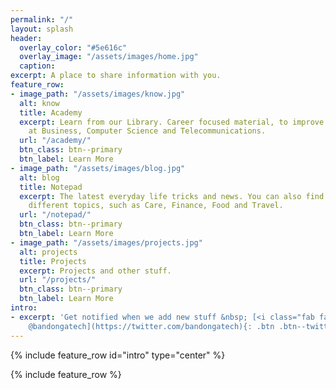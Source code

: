 ```yaml
---
permalink: "/"
layout: splash
header:
  overlay_color: "#5e616c"
  overlay_image: "/assets/images/home.jpg"
  caption:
excerpt: A place to share information with you.
feature_row:
- image_path: "/assets/images/know.jpg"
  alt: know
  title: Academy
  excerpt: Learn from our Library. Career focused material, to improve your skills
    at Business, Computer Science and Telecommunications.
  url: "/academy/"
  btn_class: btn--primary
  btn_label: Learn More
- image_path: "/assets/images/blog.jpg"
  alt: blog
  title: Notepad
  excerpt: The latest everyday life tricks and news. You can also find guides about
    different topics, such as Care, Finance, Food and Travel.
  url: "/notepad/"
  btn_class: btn--primary
  btn_label: Learn More
- image_path: "/assets/images/projects.jpg"
  alt: projects
  title: Projects
  excerpt: Projects and other stuff.
  url: "/projects/"
  btn_class: btn--primary
  btn_label: Learn More
intro:
- excerpt: 'Get notified when we add new stuff &nbsp; [<i class="fab fa-twitter"></i>
    @bandongatech](https://twitter.com/bandongatech){: .btn .btn--twitter}'
---
```


{% include feature_row id="intro" type="center" %}

{% include feature_row %}
